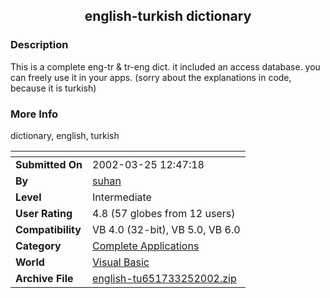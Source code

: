 ﻿<div align="center">

## english\-turkish dictionary


</div>

### Description

This is a complete eng-tr & tr-eng dict. it included an access database. you can freely use it in your apps. (sorry about the explanations in code, because it is turkish)
 
### More Info
 
dictionary, english, turkish


<span>             |<span>
---                |---
**Submitted On**   |2002-03-25 12:47:18
**By**             |[suhan](https://github.com/Planet-Source-Code/PSCIndex/blob/master/ByAuthor/suhan.md)
**Level**          |Intermediate
**User Rating**    |4.8 (57 globes from 12 users)
**Compatibility**  |VB 4\.0 \(32\-bit\), VB 5\.0, VB 6\.0
**Category**       |[Complete Applications](https://github.com/Planet-Source-Code/PSCIndex/blob/master/ByCategory/complete-applications__1-27.md)
**World**          |[Visual Basic](https://github.com/Planet-Source-Code/PSCIndex/blob/master/ByWorld/visual-basic.md)
**Archive File**   |[english\-tu651733252002\.zip](https://github.com/Planet-Source-Code/suhan-english-turkish-dictionary__1-33045/archive/master.zip)








